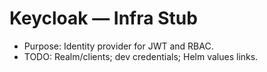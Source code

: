 # Keycloak — Infra Stub

- Purpose: Identity provider for JWT and RBAC.
- TODO: Realm/clients; dev credentials; Helm values links.

